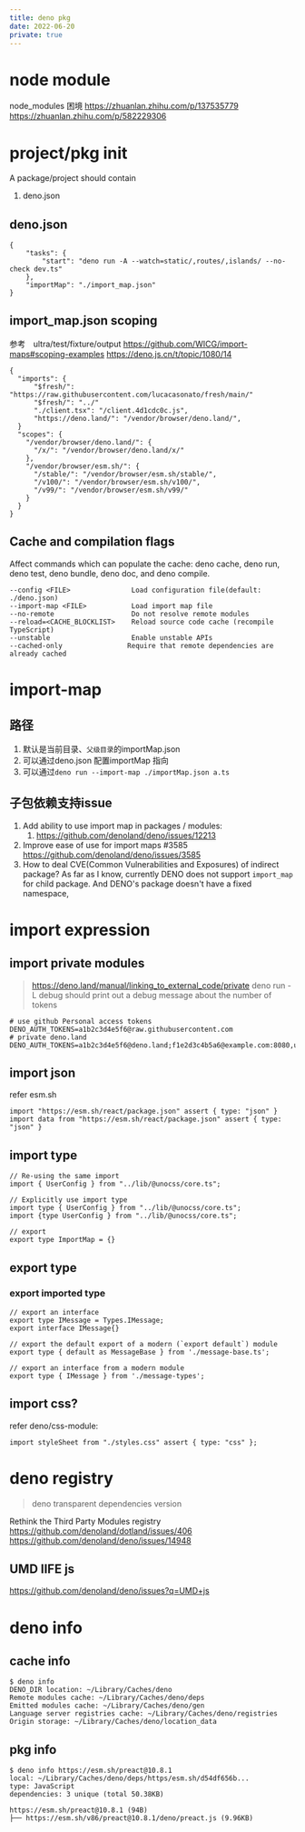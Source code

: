 ```yaml
---
title: deno pkg
date: 2022-06-20
private: true
---
```


# node module
node_modules 困境 
https://zhuanlan.zhihu.com/p/137535779
https://zhuanlan.zhihu.com/p/582229306

# project/pkg init

A package/project should contain

1. deno.json

## deno.json

    {
        "tasks": {
            "start": "deno run -A --watch=static/,routes/,islands/ --no-check dev.ts"
        },
        "importMap": "./import_map.json"
    }

## import_map.json scoping
参考　ultra/test/fixture/output
https://github.com/WICG/import-maps#scoping-examples
https://deno.js.cn/t/topic/1080/14

    {
      "imports": {
          "$fresh/": "https://raw.githubusercontent.com/lucacasonato/fresh/main/"
          "$fresh/": "../"
          "./client.tsx": "/client.4d1cdc0c.js",
          "https://deno.land/": "/vendor/browser/deno.land/",
      }
      "scopes": {
        "/vendor/browser/deno.land/": {
          "/x/": "/vendor/browser/deno.land/x/"
        },
        "/vendor/browser/esm.sh/": {
          "/stable/": "/vendor/browser/esm.sh/stable/",
          "/v100/": "/vendor/browser/esm.sh/v100/",
          "/v99/": "/vendor/browser/esm.sh/v99/"
        }
      }
    }


## Cache and compilation flags
Affect commands which can populate the cache: deno cache, deno run, deno test, deno bundle, deno doc, and deno compile.

    --config <FILE>               Load configuration file(default: ./deno.json)
    --import-map <FILE>           Load import map file
    --no-remote                   Do not resolve remote modules
    --reload=<CACHE_BLOCKLIST>    Reload source code cache (recompile TypeScript)
    --unstable                    Enable unstable APIs
    --cached-only                Require that remote dependencies are already cached

# import-map
## 路径
1. 默认是当前目录、`父级目录`的importMap.json
2. 可以通过deno.json 配置importMap 指向
3. 可以通过`deno run --import-map ./importMap.json a.ts`

## 子包依赖支持issue
1. Add ability to use import map in packages / modules: 
    1. https://github.com/denoland/deno/issues/12213
2. Improve ease of use for import maps #3585
https://github.com/denoland/deno/issues/3585
3. How to deal CVE(Common Vulnerabilities and Exposures) of indirect package?
As far as I know, currently DENO does not support `import_map`  for child package. 
And DENO's package doesn't  have a fixed namespace, 

# import expression
## import private modules
> https://deno.land/manual/linking_to_external_code/private
deno run -L debug should print out a debug message about the number of tokens

    # use github Personal access tokens
    DENO_AUTH_TOKENS=a1b2c3d4e5f6@raw.githubusercontent.com
    # private deno.land
    DENO_AUTH_TOKENS=a1b2c3d4e5f6@deno.land;f1e2d3c4b5a6@example.com:8080,username:password@deno.land

## import json
refer esm.sh

    import "https://esm.sh/react/package.json" assert { type: "json" }
    import data from "https://esm.sh/react/package.json" assert { type: "json" }

## import type
    // Re-using the same import
    import { UserConfig } from "../lib/@unocss/core.ts";

    // Explicitly use import type
    import type { UserConfig } from "../lib/@unocss/core.ts";
    import {type UserConfig } from "../lib/@unocss/core.ts";

    // export
    export type ImportMap = {}

## export type
### export imported  type
    // export an interface 
    export type IMessage = Types.IMessage;
    export interface IMessage{}

    // export the default export of a modern (`export default`) module
    export type { default as MessageBase } from './message-base.ts';

    // export an interface from a modern module
    export type { IMessage } from './message-types';

## import css?
refer deno/css-module:

    import styleSheet from "./styles.css" assert { type: "css" };

# deno registry
> deno transparent dependencies version

Rethink the Third Party Modules registry
https://github.com/denoland/dotland/issues/406
https://github.com/denoland/deno/issues/14948

## UMD IIFE js
https://github.com/denoland/deno/issues?q=UMD+js

# deno info
## cache info
    $ deno info
    DENO_DIR location: ~/Library/Caches/deno
    Remote modules cache: ~/Library/Caches/deno/deps
    Emitted modules cache: ~/Library/Caches/deno/gen
    Language server registries cache: ~/Library/Caches/deno/registries
    Origin storage: ~/Library/Caches/deno/location_data

## pkg info

    $ deno info https://esm.sh/preact@10.8.1
    local: ~/Library/Caches/deno/deps/https/esm.sh/d54df656b...
    type: JavaScript
    dependencies: 3 unique (total 50.38KB)

    https://esm.sh/preact@10.8.1 (94B)
    ├── https://esm.sh/v86/preact@10.8.1/deno/preact.js (9.96KB)
